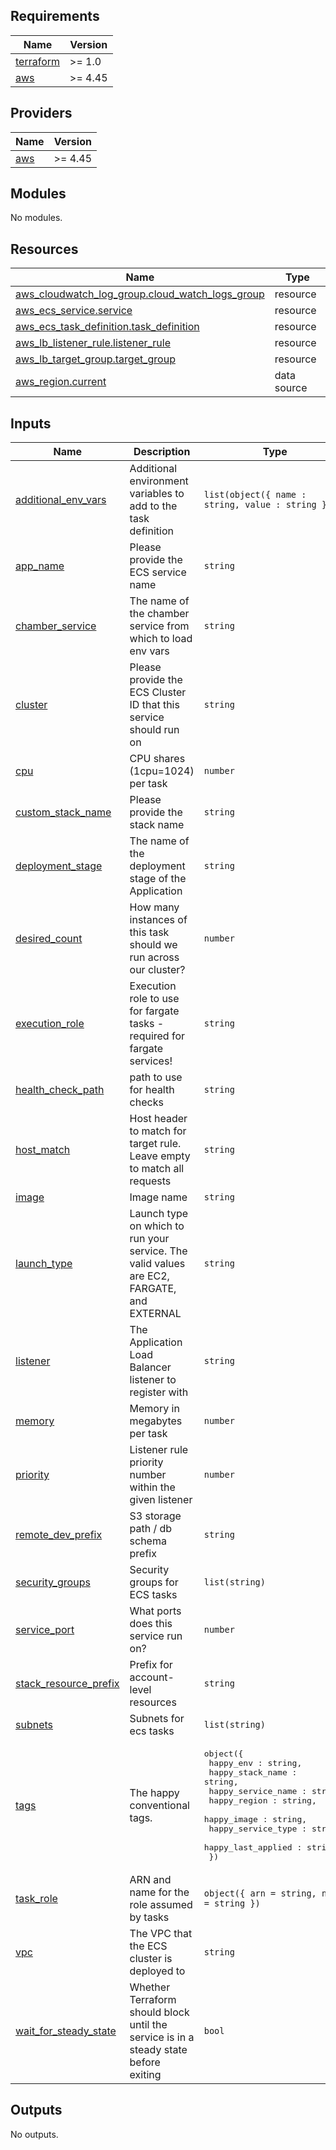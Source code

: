 <!-- START -->
## Requirements

| Name | Version |
|------|---------|
| <a name="requirement_terraform"></a> [terraform](#requirement\_terraform) | >= 1.0 |
| <a name="requirement_aws"></a> [aws](#requirement\_aws) | >= 4.45 |

## Providers

| Name | Version |
|------|---------|
| <a name="provider_aws"></a> [aws](#provider\_aws) | >= 4.45 |

## Modules

No modules.

## Resources

| Name | Type |
|------|------|
| [aws_cloudwatch_log_group.cloud_watch_logs_group](https://registry.terraform.io/providers/hashicorp/aws/latest/docs/resources/cloudwatch_log_group) | resource |
| [aws_ecs_service.service](https://registry.terraform.io/providers/hashicorp/aws/latest/docs/resources/ecs_service) | resource |
| [aws_ecs_task_definition.task_definition](https://registry.terraform.io/providers/hashicorp/aws/latest/docs/resources/ecs_task_definition) | resource |
| [aws_lb_listener_rule.listener_rule](https://registry.terraform.io/providers/hashicorp/aws/latest/docs/resources/lb_listener_rule) | resource |
| [aws_lb_target_group.target_group](https://registry.terraform.io/providers/hashicorp/aws/latest/docs/resources/lb_target_group) | resource |
| [aws_region.current](https://registry.terraform.io/providers/hashicorp/aws/latest/docs/data-sources/region) | data source |

## Inputs

| Name | Description | Type | Default | Required |
|------|-------------|------|---------|:--------:|
| <a name="input_additional_env_vars"></a> [additional\_env\_vars](#input\_additional\_env\_vars) | Additional environment variables to add to the task definition | `list(object({ name : string, value : string }))` | `[]` | no |
| <a name="input_app_name"></a> [app\_name](#input\_app\_name) | Please provide the ECS service name | `string` | n/a | yes |
| <a name="input_chamber_service"></a> [chamber\_service](#input\_chamber\_service) | The name of the chamber service from which to load env vars | `string` | `""` | no |
| <a name="input_cluster"></a> [cluster](#input\_cluster) | Please provide the ECS Cluster ID that this service should run on | `string` | n/a | yes |
| <a name="input_cpu"></a> [cpu](#input\_cpu) | CPU shares (1cpu=1024) per task | `number` | `256` | no |
| <a name="input_custom_stack_name"></a> [custom\_stack\_name](#input\_custom\_stack\_name) | Please provide the stack name | `string` | n/a | yes |
| <a name="input_deployment_stage"></a> [deployment\_stage](#input\_deployment\_stage) | The name of the deployment stage of the Application | `string` | `"dev"` | no |
| <a name="input_desired_count"></a> [desired\_count](#input\_desired\_count) | How many instances of this task should we run across our cluster? | `number` | `2` | no |
| <a name="input_execution_role"></a> [execution\_role](#input\_execution\_role) | Execution role to use for fargate tasks - required for fargate services! | `string` | `""` | no |
| <a name="input_health_check_path"></a> [health\_check\_path](#input\_health\_check\_path) | path to use for health checks | `string` | `"/"` | no |
| <a name="input_host_match"></a> [host\_match](#input\_host\_match) | Host header to match for target rule. Leave empty to match all requests | `string` | n/a | yes |
| <a name="input_image"></a> [image](#input\_image) | Image name | `string` | n/a | yes |
| <a name="input_launch_type"></a> [launch\_type](#input\_launch\_type) | Launch type on which to run your service. The valid values are EC2, FARGATE, and EXTERNAL | `string` | `"FARGATE"` | no |
| <a name="input_listener"></a> [listener](#input\_listener) | The Application Load Balancer listener to register with | `string` | n/a | yes |
| <a name="input_memory"></a> [memory](#input\_memory) | Memory in megabytes per task | `number` | `1024` | no |
| <a name="input_priority"></a> [priority](#input\_priority) | Listener rule priority number within the given listener | `number` | n/a | yes |
| <a name="input_remote_dev_prefix"></a> [remote\_dev\_prefix](#input\_remote\_dev\_prefix) | S3 storage path / db schema prefix | `string` | `""` | no |
| <a name="input_security_groups"></a> [security\_groups](#input\_security\_groups) | Security groups for ECS tasks | `list(string)` | n/a | yes |
| <a name="input_service_port"></a> [service\_port](#input\_service\_port) | What ports does this service run on? | `number` | `80` | no |
| <a name="input_stack_resource_prefix"></a> [stack\_resource\_prefix](#input\_stack\_resource\_prefix) | Prefix for account-level resources | `string` | n/a | yes |
| <a name="input_subnets"></a> [subnets](#input\_subnets) | Subnets for ecs tasks | `list(string)` | n/a | yes |
| <a name="input_tags"></a> [tags](#input\_tags) | The happy conventional tags. | <pre>object({<br>    happy_env : string,<br>    happy_stack_name : string,<br>    happy_service_name : string,<br>    happy_region : string,<br>    happy_image : string,<br>    happy_service_type : string,<br>    happy_last_applied : string,<br>  })</pre> | n/a | yes |
| <a name="input_task_role"></a> [task\_role](#input\_task\_role) | ARN and name for the role assumed by tasks | `object({ arn = string, name = string })` | n/a | yes |
| <a name="input_vpc"></a> [vpc](#input\_vpc) | The VPC that the ECS cluster is deployed to | `string` | n/a | yes |
| <a name="input_wait_for_steady_state"></a> [wait\_for\_steady\_state](#input\_wait\_for\_steady\_state) | Whether Terraform should block until the service is in a steady state before exiting | `bool` | `false` | no |

## Outputs

No outputs.
<!-- END -->

